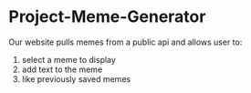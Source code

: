 # Project-Meme-Generator
Our website pulls memes from a public api and allows user to:
1) select a meme to display
2) add text to the meme
3) like previously saved memes